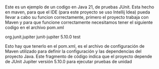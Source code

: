 Este es un ejemplo de un codigo en Java 21, de pruebas JUnit.
Esta hecho en maven, para que el IDE (para este proyecto se uso Intellij Idea)
pueda llevar a cabo su funcion correctamente, primero el proyecto trabaja con Maven y 
para que funcione correctamente necesitamos tener el siguiente codigo en el archivo pom.xml


<dependencies>
    <dependency>
        <groupId>org.junit.jupiter</groupId>
        <artifactId>junit-jupiter</artifactId>
        <version>5.10.0</version>
        <scope>test</scope>
    </dependency>
</dependencies>



Esto hay que tenerlo en el pom.xml, es el archivo de configuración de Maven utilizado para definir 
la configuración y las dependencias del proyecto Java. Este fragmento de código indica que el 
proyecto depende de JUnit Jupiter versión 5.10.0 para ejecutar pruebas de unidad
